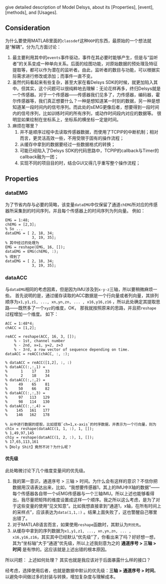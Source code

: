 give detailed description of Model Delsys, about its [Properties], [event], [methods], and [Usages].

## Consideration
为什么要使用MATLAB里面的`classdef`这种`OOP`的东西，最原始的一个想法就是“解耦”。分为几方面讨论：
1. 最主要利用其中的`events`事件驱动，事件在其必要时能够产生，但是与“监听者”的关系变成一种单向关系。后面的绘图功能，对原始数据的预处理及特征提取等，都可以作为潜在的监听者。由此，监听者的数目与功能，可以根据实际需求进行修改或添加；而事件一直不变。
2. 虽然代码看起来有些复杂，甚至大家在看Delsys SDK的时候，就更加陷入其中。但其实，这个问题可以很纯粹地去理解：无论花样再多，终归Delsys就是一个传感器。对于一个传感器——传感器我们见多了，力传感器，编码器，霍尔传感器等，我们真正想要什么？一种是想知道某一时刻的数据，另一种是想知道某一段时间内的信号序列。而此处的sEMG更像后者，想要得到一段时间内的信号序列，比如训练时间的所有序列，或动作时间段内对应的数据等。 很明显如果绘制在坐标系上，坐标系的横坐标一定是时间。
3. 麻烦在哪里？
    1. 并不是顺序过程中去读取传感器数据，而使用了TCPIP的中断机制；相对而言，更灵活高效一些，不用受限于固有的操作流程；
    2. 从缓存中拿到的数据要经过一些数据格式的转换；
    3. 可能已经陷入了Delsys SDK的代码思路中，TCPIP的callback与Timer的callback融为一团；
    4. 实现不同的项目目的时，结合GUI又得几乎重写整个操作流程；
## Properties

### dataEMG

为了节省内存与必要的简略，该变量`dataEMG`中仅保留了通道`chEMG`所对应的传感器所采集到的时间序列，并且每个传感器上的时间序列为列向量。
例如：
```
EMG = 1:48;
chEMG = [2,3];
% So ...
dataEMG = [ 2, 18, 34;
            3, 19, 35];
% 其中经过的处理为
EMG = reshape(EMG, 16, []);
dataEMG = EMG(chEMG, :);
% 得到了
dataEMG = [ 2, 18, 34;
            3, 19, 35];
```

### dataACC
与`dataEMG`相同的考虑因素，但是因为IMU涉及到`x-y-z`三轴，所以要稍微麻烦一些。
首先说明的是，通过缓存读取的ACC数据是一个行向量或者列向量，其排列顺序为`x1,y1,z1, ..., xn,yn,zn, ... , x16,y16,z16`
，所以此处确定其提取思路——既然多了一个`xyz`的维度，OK， 那我就按照原来的思路，并且把`reshape` 过程增加一个维度。
如下：
```
ACC = 1:48*4;
chACC = [1,2];

reACC = reshape(ACC, 16, 3, []);
    % - 1st, channel number
    % - 2nd, x=1, y=2, z=3
    % - 3rd, a row vector of sequence depending on time. 
dataACC = reACC(chACC, :, :);

% dataACC = reACC([1,2], :, :)
% dataACC(:,:,1) =
%      1    17    33
%      2    18    34
% dataACC(:,:,2) =
%     49    65    81
%     50    66    82
% dataACC(:,:,3) =
%     97   113   129
%     98   114   130
% dataACC(:,:,4) =
%    145   161   177
%    146   162   178

% 从中进行数据的提取，比如提取`ch=1,x-axis`的时序数据，并表示为一个行向量，则为
ch1x = reshape(dataACC(1, 1, :), 1, []);
% 1,49,97,145
ch1y = reshape(dataACC(1, 2, :), 1, []);
% 17,65,113,161
%【Holy Shit】竟然不对？为什么呢？
```
#### 优先级
此处略微讨论下几个维度变量间的优先级。
1. 我的第一意识，通道序号 > 三轴 > 时间。为什么会有这样的意识？不信你把数据用汉语表达出来，比如，“我想要传感器1，其上的IMU中X轴的数据”——每个传感器各自带一个sEMG传感器与一个三轴IMU。所以上述也能够看得出，我尽量把矩阵的维度设置成这样一个顺序。我之所以这么考虑，是为了对于这些变量的使用“见文知意”。比如我想直接拿到“通道1，x轴，在所有时间上的采样点”，应该表达为`data(1,1,:)` 。结果上面失败了，这也警醒自己哪里出错了。
2. 对于MATLAB语言而言，如果使用`reshape`函数时，其默认为`列优先`。
3. 从缓存中拿到的序列数据为`x1,y1,z1, ..., xn,yn,zn, ... , x16,y16,z16`，其实其中已经默认“优先级”了，你看出来了吗？好好想一想，其为“坐标轴”大于“通道”优先级，所以上述我刻意为之的 __通道序号 > 三轴 > 时间__ 是有悖的。这应该就是上述出错的根本原因。

所以问题：
上述如何处理？
其实也就是我应该对于后面暴露什么样的接口？

经考虑，选择使用后者，也就是数据中默认的优先级：__三轴 > 通道序号 > 时间__。 以避免中间做过多的封装与转换，增加复杂度与理解成本。

